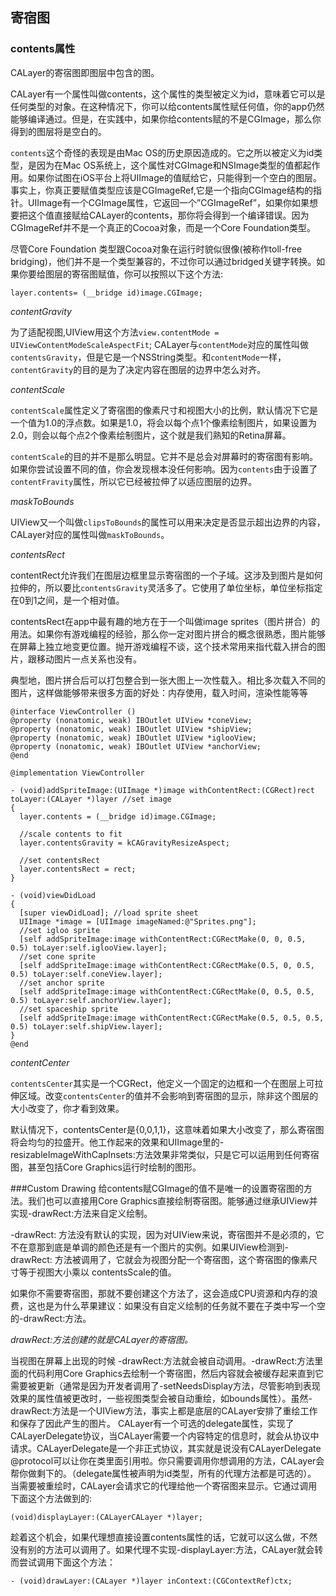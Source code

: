
## 寄宿图
### contents属性
CALayer的寄宿图即图层中包含的图。

CALayer有一个属性叫做contents，这个属性的类型被定义为id，意味着它可以是任何类型的对象。在这种情况下，你可以给contents属性赋任何值，你的app仍然能够编译通过。但是，在实践中，如果你给contents赋的不是CGImage，那么你得到的图层将是空白的。

`contents`这个奇怪的表现是由Mac OS的历史原因造成的。它之所以被定义为id类型，是因为在Mac OS系统上，这个属性对CGImage和NSImage类型的值都起作用。如果你试图在iOS平台上将UIImage的值赋给它，只能得到一个空白的图层。事实上，你真正要赋值类型应该是CGImageRef,它是一个指向CGImage结构的指针。UIImage有一个CGImage属性，它返回一个”CGImageRef”，如果你如果想要把这个值直接赋给CALayer的contents，那你将会得到一个编译错误。因为CGImageRef并不是一个真正的Cocoa对象，而是一个Core Foundation类型。

尽管Core Foundation 类型跟Cocoa对象在运行时貌似很像(被称作toll-free bridging)，他们并不是一个类型兼容的，不过你可以通过bridged关键字转换。如果你要给图层的寄宿图赋值，你可以按照以下这个方法:

```
layer.contents= (__bridge id)image.CGImage;
```

*contentGravity*

为了适配视图,UIView用这个方法`view.contentMode = UIViewContentModeScaleAspectFit`;
CALayer与`contentMode`对应的属性叫做`contentsGravity`，但是它是一个NSString类型。和`contentMode`一样，`contentGravity`的目的是为了决定内容在图层的边界中怎么对齐。

*contentScale*

`contentScale`属性定义了寄宿图的像素尺寸和视图大小的比例，默认情况下它是一个值为1.0的浮点数。如果是1.0，将会以每个点1个像素绘制图片，如果设置为2.0，则会以每个点2个像素绘制图片，这个就是我们熟知的Retina屏幕。

`contentScale`的目的并不是那么明显。它并不是总会对屏幕时的寄宿图有影响。如果你尝试设置不同的值，你会发现根本没任何影响。因为`contents`由于设置了`contentFravity`属性，所以它已经被拉伸了以适应图层的边界。


*maskToBounds*

UIView又一个叫做`clipsToBounds`的属性可以用来决定是否显示超出边界的内容，CALayer对应的属性叫做`maskToBounds`。

*contentsRect*

contentRect允许我们在图层边框里显示寄宿图的一个子域。这涉及到图片是如何拉伸的，所以要比`contentsGravity`灵活多了。它使用了单位坐标，单位坐标指定在0到1之间，是一个相对值。

contentsRect在app中最有趣的地方在于一个叫做image sprites（图片拼合）的用法。如果你有游戏编程的经验，那么你一定对图片拼合的概念很熟悉，图片能够在屏幕上独立地变更位置。抛开游戏编程不谈，这个技术常用来指代载入拼合的图片，跟移动图片一点关系也没有。

典型地，图片拼合后可以打包整合到一张大图上一次性载入。相比多次载入不同的图片，这样做能够带来很多方面的好处：内存使用，载入时间，渲染性能等等

```
@interface ViewController ()
@property (nonatomic, weak) IBOutlet UIView *coneView;
@property (nonatomic, weak) IBOutlet UIView *shipView;
@property (nonatomic, weak) IBOutlet UIView *iglooView;
@property (nonatomic, weak) IBOutlet UIView *anchorView;
@end

@implementation ViewController

- (void)addSpriteImage:(UIImage *)image withContentRect:(CGRect)rect ￼toLayer:(CALayer *)layer //set image
{
  layer.contents = (__bridge id)image.CGImage;

  //scale contents to fit
  layer.contentsGravity = kCAGravityResizeAspect;

  //set contentsRect
  layer.contentsRect = rect;
}

- (void)viewDidLoad 
{
  [super viewDidLoad]; //load sprite sheet
  UIImage *image = [UIImage imageNamed:@"Sprites.png"];
  //set igloo sprite
  [self addSpriteImage:image withContentRect:CGRectMake(0, 0, 0.5, 0.5) toLayer:self.iglooView.layer];
  //set cone sprite
  [self addSpriteImage:image withContentRect:CGRectMake(0.5, 0, 0.5, 0.5) toLayer:self.coneView.layer];
  //set anchor sprite
  [self addSpriteImage:image withContentRect:CGRectMake(0, 0.5, 0.5, 0.5) toLayer:self.anchorView.layer];
  //set spaceship sprite
  [self addSpriteImage:image withContentRect:CGRectMake(0.5, 0.5, 0.5, 0.5) toLayer:self.shipView.layer];
}
@end
```

*contentCenter*

`contentsCenter`其实是一个CGRect，他定义一个固定的边框和一个在图层上可拉伸区域。改变`contentsCenter`的值并不会影响到寄宿图的显示，除非这个图层的大小改变了，你才看到效果。

默认情况下，contentsCenter是{0,0,1,1}，这意味着如果大小改变了，那么寄宿图将会均匀的拉盛开。他工作起来的效果和UIImage里的-resizableImageWithCapInsets:方法效果非常类似，只是它可以运用到任何寄宿图，甚至包括Core Graphics运行时绘制的图形。

###Custom Drawing
给contents赋CGImage的值不是唯一的设置寄宿图的方法。我们也可以直接用Core Graphics直接绘制寄宿图。能够通过继承UIView并实现-drawRect:方法来自定义绘制。

-drawRect: 方法没有默认的实现，因为对UIView来说，寄宿图并不是必须的，它不在意那到底是单调的颜色还是有一个图片的实例。如果UIView检测到-drawRect: 方法被调用了，它就会为视图分配一个寄宿图，这个寄宿图的像素尺寸等于视图大小乘以 contentsScale的值。

如果你不需要寄宿图，那就不要创建这个方法了，这会造成CPU资源和内存的浪费，这也是为什么苹果建议：如果没有自定义绘制的任务就不要在子类中写一个空的-drawRect:方法。

*drawRect:方法创建的就是CALayer的寄宿图。*
    
当视图在屏幕上出现的时候 -drawRect:方法就会被自动调用。-drawRect:方法里面的代码利用Core Graphics去绘制一个寄宿图，然后内容就会被缓存起来直到它需要被更新（通常是因为开发者调用了-setNeedsDisplay方法，尽管影响到表现效果的属性值被更改时，一些视图类型会被自动重绘，如bounds属性）。虽然-drawRect:方法是一个UIView方法，事实上都是底层的CALayer安排了重绘工作和保存了因此产生的图片。
    CALayer有一个可选的delegate属性，实现了CALayerDelegate协议，当CALayer需要一个内容特定的信息时，就会从协议中请求。CALayerDelegate是一个非正式协议，其实就是说没有CALayerDelegate @protocol可以让你在类里面引用啦。你只需要调用你想调用的方法，CALayer会帮你做剩下的。（delegate属性被声明为id类型，所有的代理方法都是可选的）。
    当需要被重绘时，CALayer会请求它的代理给他一个寄宿图来显示。它通过调用下面这个方法做到的:
    
```
(void)displayLayer:(CALayerCALayer *)layer;
```    

  趁着这个机会，如果代理想直接设置contents属性的话，它就可以这么做，不然没有别的方法可以调用了。如果代理不实现-displayLayer:方法，CALayer就会转而尝试调用下面这个方法：
  
```
- (void)drawLayer:(CALayer *)layer inContext:(CGContextRef)ctx;
```
